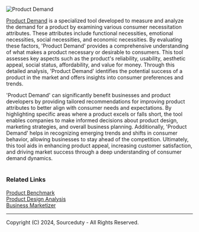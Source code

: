 ![Product Demand](https://github.com/sourceduty/Product_Demand/assets/123030236/4e285660-aa88-4ed0-b55f-a748b26d7ab8)

[Product Demand](https://chatgpt.com/g/g-d5kkMZSIk-product-demand) is a specialized tool developed to measure and analyze the demand for a product by examining various consumer necessitation attributes. These attributes include functional necessities, emotional necessities, social necessities, and economic necessities. By evaluating these factors, 'Product Demand' provides a comprehensive understanding of what makes a product necessary or desirable to consumers. This tool assesses key aspects such as the product's reliability, usability, aesthetic appeal, social status, affordability, and value for money. Through this detailed analysis, 'Product Demand' identifies the potential success of a product in the market and offers insights into consumer preferences and trends.

'Product Demand' can significantly benefit businesses and product developers by providing tailored recommendations for improving product attributes to better align with consumer needs and expectations. By highlighting specific areas where a product excels or falls short, the tool enables companies to make informed decisions about product design, marketing strategies, and overall business planning. Additionally, 'Product Demand' helps in recognizing emerging trends and shifts in consumer behavior, allowing businesses to stay ahead of the competition. Ultimately, this tool aids in enhancing product appeal, increasing customer satisfaction, and driving market success through a deep understanding of consumer demand dynamics.

#
### Related Links

[Product Benchmark](https://github.com/sourceduty/Product_Benchmark)
<br>
[Product Design Analysis](https://github.com/sourceduty/Product_Design_Analysis)
<br>
[Business Marketizer](https://github.com/sourceduty/Business_Marketizer)

***
Copyright (C) 2024, Sourceduty - All Rights Reserved.
